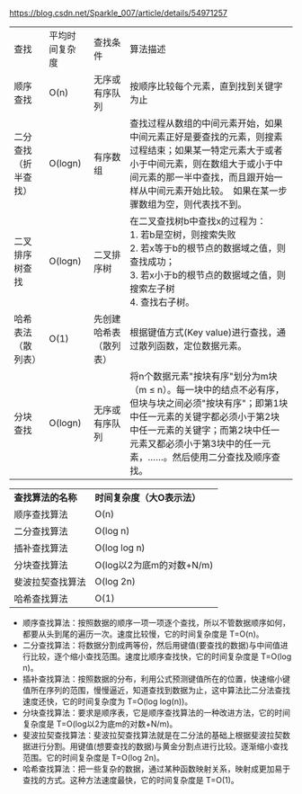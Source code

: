 https://blog.csdn.net/Sparkle_007/article/details/54971257

|   |   |   |   |
|---|---|---|---|
|查找|平均时间复杂度|查找条件|算法描述|
|顺序查找|O(n)|无序或有序队列|按顺序比较每个元素，直到找到关键字为止|
|二分查找（折半查找）|O(logn)|有序数组|查找过程从数组的中间元素开始，如果中间元素正好是要查找的元素，则搜素过程结束；如果某一特定元素大于或者小于中间元素，则在数组大于或小于中间元素的那一半中查找，而且跟开始一样从中间元素开始比较。　如果在某一步骤数组为空，则代表找不到。|
|二叉排序树查找|O(logn)|二叉排序树|在二叉查找树b中查找x的过程为：  <br>1. 若b是空树，则搜索失败  <br>2. 若x等于b的根节点的数据域之值，则查找成功；  <br>3. 若x小于b的根节点的数据域之值，则搜索左子树  <br>4. 查找右子树。|
|哈希表法（散列表）|O(1)|先创建哈希表（散列表）|根据键值方式(Key value)进行查找，通过散列函数，定位数据元素。|
|分块查找|O(logn)|无序或有序队列|将n个数据元素"按块有序"划分为m块（m ≤ n）。每一块中的结点不必有序，但块与块之间必须"按块有序"；即第1块中任一元素的关键字都必须小于第2块中任一元素的关键字；而第2块中任一元素又都必须小于第3块中的任一元素，……。然后使用二分查找及顺序查找。|

|   |   |
|---|---|
|**查找算法的名称**|**时间复杂度（大O表示法）**|
|顺序查找算法|O(n)|
|二分查找算法|O(log n)|
|插补查找算法|O(log log n)|
|分块查找算法|O(log以2为底m的对数+N/m)|
|斐波拉契查找算法|O(log 2n)|
|哈希查找算法|O(1)|


- 顺序查找算法：按照数据的顺序一项一项逐个查找，所以不管数据顺序如何，都要从头到尾的遍历一次。速度比较慢，它的时间复杂度是 T=O(n)。
- 二分查找算法：将数据分割成两等份，然后用键值(要查找的数据)与中间值进行比较，逐个缩小查找范围。速度比顺序查找快，它的时间复杂度是 T=O(log n)。
- 插补查找算法：按照数据的分布，利用公式预测键值所在的位置，快速缩小键值所在序列的范围，慢慢逼近，知道查找到数据为止，这中算法比二分法查找速度还快，它的时间复杂度为 T=O(log log(n))。
- 分块查找算法：要求是顺序表，它是顺序查找算法的一种改进方法，它的时间复杂度是 T=O(log以2为底m的对数+N/m)。
- 斐波拉契查找算法：斐波拉契查找算法就是在二分法的基础上根据斐波拉契数据进行分割。用键值(想要查找的数据)与黄金分割点进行比较。逐渐缩小查找范围。它的时间复杂度是 T=O(log 2n)。
- 哈希查找算法：把一些复杂的数据，通过某种函数映射关系，映射成更加易于查找的方式。这种方法速度最快，它的时间复杂度是 T=O(1)。

